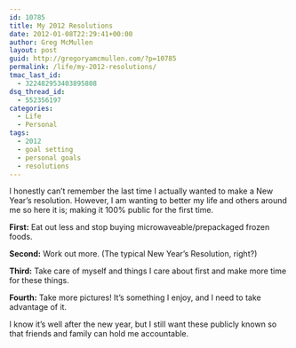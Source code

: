 ```yaml
---
id: 10785
title: My 2012 Resolutions
date: 2012-01-08T22:29:41+00:00
author: Greg McMullen
layout: post
guid: http://gregoryamcmullen.com/?p=10785
permalink: /life/my-2012-resolutions/
tmac_last_id:
  - 322482953403895808
dsq_thread_id:
  - 552356197
categories:
  - Life
  - Personal
tags:
  - 2012
  - goal setting
  - personal goals
  - resolutions
---
```

I honestly can&#8217;t remember the last time I actually wanted to make a New Year&#8217;s resolution. However, I am wanting to better my life and others around me so here it is; making it 100% public for the first time.

**First:** Eat out less and stop buying microwaveable/prepackaged frozen foods.
  
**Second:** Work out more. (The typical New Year&#8217;s Resolution, right?)
  
**Third:** Take care of myself and things I care about first and make more time for these things.
  
**Fourth:** Take more pictures! It&#8217;s something I enjoy, and I need to take advantage of it.

I know it&#8217;s well after the new year, but I still want these&nbsp;publicly known so that friends and family can hold me accountable.